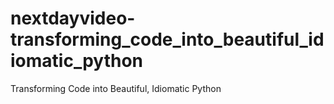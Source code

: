 # nextdayvideo-transforming_code_into_beautiful_idiomatic_python
Transforming Code into Beautiful, Idiomatic Python
